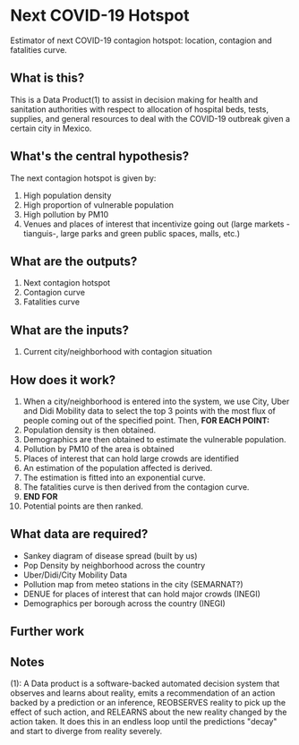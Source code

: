 # Next COVID-19 Hotspot
Estimator of next COVID-19 contagion hotspot: location, contagion and fatalities curve.

## What is this?
This is a Data Product(1) to assist in decision making for health and sanitation authorities with respect to allocation of hospital beds, tests, supplies, and general resources to deal with the COVID-19 outbreak given a certain city in Mexico.

## What's the central hypothesis?
The next contagion hotspot is given by:
1. High population density
2. High proportion of vulnerable population
3. High pollution by PM10
4. Venues and places of interest that incentivize going out (large markets -tianguis-, large parks and green public spaces, malls, etc.)

## What are the outputs?
1. Next contagion hotspot
2. Contagion curve
3. Fatalities curve

## What are the inputs?
1. Current city/neighborhood with contagion situation

## How does it work?
1. When a city/neighborhood is entered into the system, we use City, Uber and Didi Mobility data to select the top 3 points with the most flux of people coming out of the specified point. Then, **FOR EACH POINT:**
2. Population density is then obtained.
3. Demographics are then obtained to estimate the vulnerable population.
4. Pollution by PM10 of the area is obtained
5. Places of interest that can hold large crowds are identified
6. An estimation of the population affected is derived.
7. The estimation is fitted into an exponential curve.
8. The fatalities curve is then derived from the contagion curve.
9. **END FOR**
10. Potential points are then ranked.

## What data are required?
- Sankey diagram of disease spread (built by us)
- Pop Density by neighborhood across the country
- Uber/Didi/City Mobility Data
- Pollution map from meteo stations in the city (SEMARNAT?)
- DENUE for places of interest that can hold major crowds (INEGI)
- Demographics per borough across the country (INEGI)

## Further work

## Notes
(1): A Data product is a software-backed automated decision system that observes and learns about reality, emits a recommendation of an action backed by a prediction or an inference, REOBSERVES reality to pick up the effect of such action, and RELEARNS about the new reality changed by the action taken. It does this in an endless loop until the predictions "decay" and start to diverge from reality severely.
